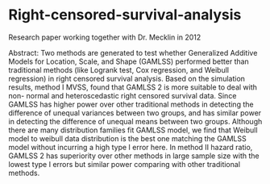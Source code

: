 # Right-censored-survival-analysis

Research paper working together with Dr. Mecklin in 2012

Abstract: 
Two methods are generated to test whether Generalized Additive Models for Location, Scale, and Shape (GAMLSS) performed better than traditional methods (like Logrank test, Cox regression, and Weibull regression) in right censored survival analysis. Based on the simulation results, method I MVSS, found that GAMLSS 2 is more suitable to deal with non- normal and heteroscedastic right censored survival data. Since GAMLSS has higher power over other traditional methods in detecting the difference of unequal variances between two groups, and has similar power in detecting the difference of unequal means between two groups. Although there are many distribution families fit GAMLSS model, we find that Weibull model to weibull data distribution is the best one matching the GAMLSS model without incurring a high type I error here. In method II hazard ratio, GAMLSS 2 has superiority over other methods in large sample size with the lowest type I errors but similar power comparing with other traditional methods.
